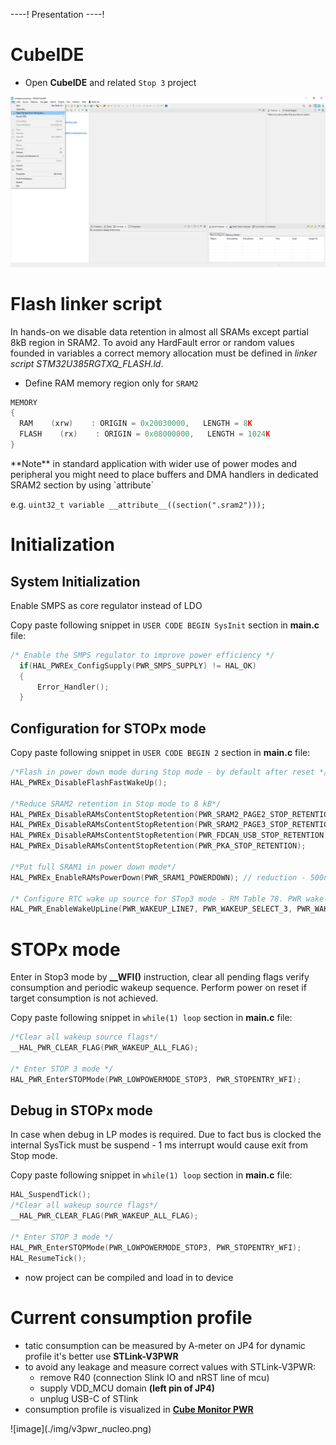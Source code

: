 ----!
Presentation
----!

# CubeIDE
- Open **CubeIDE** and related `Stop 3` project

![image](./img/open_project.png)

# Flash linker script
In hands-on we disable data retention in almost all SRAMs except partial 8kB region in SRAM2. To avoid any HardFault error or random values founded in variables a correct memory allocation must be defined in *linker script STM32U385RGTXQ_FLASH.ld*.

- Define RAM memory region only for `SRAM2`

```c
MEMORY
{
  RAM    (xrw)    : ORIGIN = 0x20030000,   LENGTH = 8K
  FLASH    (rx)    : ORIGIN = 0x08000000,   LENGTH = 1024K
}
```
<p> </p>
**Note** in standard application with wider use of power modes and peripheral you might need to place buffers and DMA handlers in dedicated SRAM2 section by using `attribute` 

e.g. `uint32_t variable __attribute__((section(".sram2")));`


# Initialization

## System Initialization
Enable SMPS as core regulator instead of LDO

Copy paste following snippet in `USER CODE BEGIN SysInit` section in **main.c** file:

```c
/* Enable the SMPS regulator to improve power efficiency */
  if(HAL_PWREx_ConfigSupply(PWR_SMPS_SUPPLY) != HAL_OK)
  {
	  Error_Handler();
  }
```

## Configuration for STOPx mode
Copy paste following snippet in `USER CODE BEGIN 2` section in **main.c** file:

```c
/*Flash in power down mode during Stop mode - by default after reset */
HAL_PWREx_DisableFlashFastWakeUp();

/*Reduce SRAM2 retention in Stop mode to 8 kB*/
HAL_PWREx_DisableRAMsContentStopRetention(PWR_SRAM2_PAGE2_STOP_RETENTION); // reduction -600nA
HAL_PWREx_DisableRAMsContentStopRetention(PWR_SRAM2_PAGE3_STOP_RETENTION);
HAL_PWREx_DisableRAMsContentStopRetention(PWR_FDCAN_USB_STOP_RETENTION);
HAL_PWREx_DisableRAMsContentStopRetention(PWR_PKA_STOP_RETENTION);

/*Put full SRAM1 in power down mode*/
HAL_PWREx_EnableRAMsPowerDown(PWR_SRAM1_POWERDOWN); // reduction - 500nA

/* Configure RTC wake up source for STop3 mode - RM Table 78. PWR wake-up source selection IN*/
HAL_PWR_EnableWakeUpLine(PWR_WAKEUP_LINE7, PWR_WAKEUP_SELECT_3, PWR_WAKEUP_POLARITY_HIGH);
```

# STOPx mode
Enter in Stop3 mode by **__WFI()** instruction, clear all pending flags verify consumption and periodic wakeup sequence. Perform power on reset if target consumption is not achieved.

Copy paste following snippet in `while(1) loop` section in **main.c** file:

```c
/*Clear all wakeup source flags*/
__HAL_PWR_CLEAR_FLAG(PWR_WAKEUP_ALL_FLAG);

/* Enter STOP 3 mode */
HAL_PWR_EnterSTOPMode(PWR_LOWPOWERMODE_STOP3, PWR_STOPENTRY_WFI);
```
<p> </p>

## Debug in STOPx mode
In case when debug in LP modes is required. Due to fact bus is clocked the internal SysTick must be suspend - 1 ms interrupt would cause exit from Stop mode.

Copy paste following snippet in `while(1) loop` section in **main.c** file:

```c
HAL_SuspendTick();
/*Clear all wakeup source flags*/
__HAL_PWR_CLEAR_FLAG(PWR_WAKEUP_ALL_FLAG);

/* Enter STOP 3 mode */
HAL_PWR_EnterSTOPMode(PWR_LOWPOWERMODE_STOP3, PWR_STOPENTRY_WFI);
HAL_ResumeTick();
```

- now project can be compiled and load in to device

# Current consumption profile

- tatic consumption can be measured by A-meter on JP4 for dynamic profile it's better use **STLink-V3PWR**
- to avoid any leakage and measure correct values with STLink-V3PWR:
  - remove R40 (connection Slink IO and nRST line of mcu)
  - supply VDD_MCU domain **(left pin of JP4)**
  - unplug USB-C of STlink
- consumption profile is visualized in **[Cube Monitor PWR](https://www.st.com/en/development-tools/stm32cubemonpwr.html)**

<p> </p>
![image](./img/v3pwr_nucleo.png)

